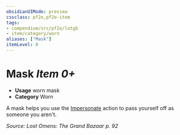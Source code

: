 ```yaml
---
obsidianUIMode: preview
cssclass: pf2e,pf2e-item
tags:
- compendium/src/pf2e/lotgb
- item/category/worn
aliases: ["Mask"]
itemLevel: 0
---
```

# Mask *Item 0+*  

- **Usage** worn mask
- **Category** Worn

A mask helps you use the [Impersonate](../../../rules/actions/impersonate.md) action to pass yourself off as someone you aren't.

*Source: Lost Omens: The Grand Bazaar p. 92*